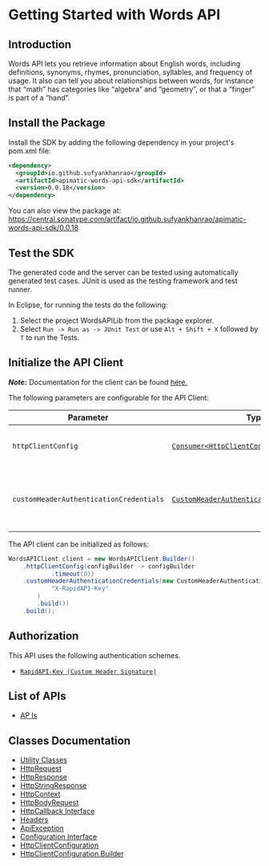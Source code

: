 
# Getting Started with Words API

## Introduction

Words API lets you retrieve information about English words, including definitions, synonyms, rhymes, pronunciation, syllables, and frequency of usage. It also can tell you about relationships between words, for instance that “math” has categories like “algebra” and “geometry”, or that a “finger” is part of a “hand”.

## Install the Package

Install the SDK by adding the following dependency in your project's pom.xml file:

```xml
<dependency>
  <groupId>io.github.sufyankhanrao</groupId>
  <artifactId>apimatic-words-api-sdk</artifactId>
  <version>0.0.18</version>
</dependency>
```

You can also view the package at:
https://central.sonatype.com/artifact/io.github.sufyankhanrao/apimatic-words-api-sdk/0.0.18

## Test the SDK

The generated code and the server can be tested using automatically generated test cases.
JUnit is used as the testing framework and test runner.

In Eclipse, for running the tests do the following:

1. Select the project WordsAPILib from the package explorer.
2. Select `Run -> Run as -> JUnit Test` or use `Alt + Shift + X` followed by `T` to run the Tests.

## Initialize the API Client

**_Note:_** Documentation for the client can be found [here.](https://www.github.com/sufyankhanrao/words-api-client-sdk-java/tree/0.0.18/doc/client.md)

The following parameters are configurable for the API Client:

| Parameter | Type | Description |
|  --- | --- | --- |
| `httpClientConfig` | [`Consumer<HttpClientConfiguration.Builder>`](https://www.github.com/sufyankhanrao/words-api-client-sdk-java/tree/0.0.18/doc/http-client-configuration-builder.md) | Set up Http Client Configuration instance. |
| `customHeaderAuthenticationCredentials` | [`CustomHeaderAuthenticationCredentials`](https://www.github.com/sufyankhanrao/words-api-client-sdk-java/tree/0.0.18/doc/$a/https://www.github.com/sufyankhanrao/words-api-client-sdk-java/tree/0.0.18/custom-header-signature.md) | The Credentials Setter for Custom Header Signature |

The API client can be initialized as follows:

```java
WordsAPIClient client = new WordsAPIClient.Builder()
    .httpClientConfig(configBuilder -> configBuilder
            .timeout(0))
    .customHeaderAuthenticationCredentials(new CustomHeaderAuthenticationModel.Builder(
            "X-RapidAPI-Key"
        )
        .build())
    .build();
```

## Authorization

This API uses the following authentication schemes.

* [`RapidAPI-Key (Custom Header Signature)`](https://www.github.com/sufyankhanrao/words-api-client-sdk-java/tree/0.0.18/doc/$a/https://www.github.com/sufyankhanrao/words-api-client-sdk-java/tree/0.0.18/custom-header-signature.md)

## List of APIs

* [AP Is](https://www.github.com/sufyankhanrao/words-api-client-sdk-java/tree/0.0.18/doc/controllers/ap-is.md)

## Classes Documentation

* [Utility Classes](https://www.github.com/sufyankhanrao/words-api-client-sdk-java/tree/0.0.18/doc/utility-classes.md)
* [HttpRequest](https://www.github.com/sufyankhanrao/words-api-client-sdk-java/tree/0.0.18/doc/http-request.md)
* [HttpResponse](https://www.github.com/sufyankhanrao/words-api-client-sdk-java/tree/0.0.18/doc/http-response.md)
* [HttpStringResponse](https://www.github.com/sufyankhanrao/words-api-client-sdk-java/tree/0.0.18/doc/http-string-response.md)
* [HttpContext](https://www.github.com/sufyankhanrao/words-api-client-sdk-java/tree/0.0.18/doc/http-context.md)
* [HttpBodyRequest](https://www.github.com/sufyankhanrao/words-api-client-sdk-java/tree/0.0.18/doc/http-body-request.md)
* [HttpCallback Interface](https://www.github.com/sufyankhanrao/words-api-client-sdk-java/tree/0.0.18/doc/http-callback-interface.md)
* [Headers](https://www.github.com/sufyankhanrao/words-api-client-sdk-java/tree/0.0.18/doc/headers.md)
* [ApiException](https://www.github.com/sufyankhanrao/words-api-client-sdk-java/tree/0.0.18/doc/api-exception.md)
* [Configuration Interface](https://www.github.com/sufyankhanrao/words-api-client-sdk-java/tree/0.0.18/doc/configuration-interface.md)
* [HttpClientConfiguration](https://www.github.com/sufyankhanrao/words-api-client-sdk-java/tree/0.0.18/doc/http-client-configuration.md)
* [HttpClientConfiguration.Builder](https://www.github.com/sufyankhanrao/words-api-client-sdk-java/tree/0.0.18/doc/http-client-configuration-builder.md)


